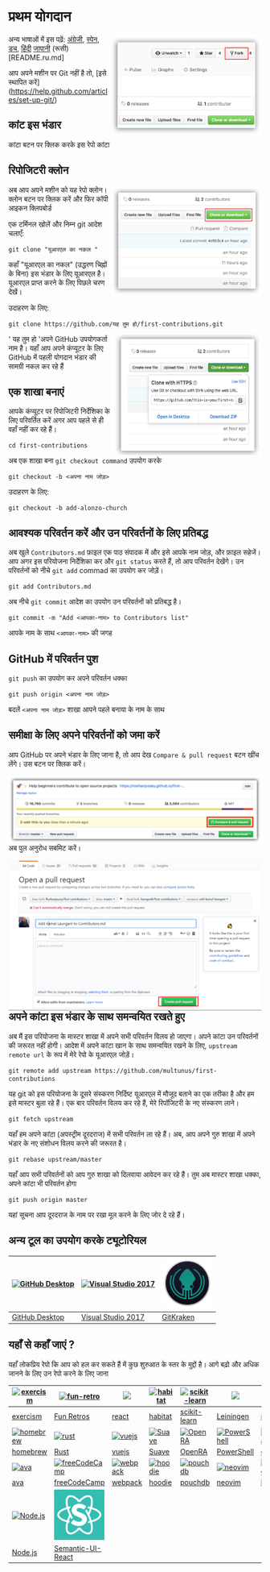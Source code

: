 # प्रथम योगदान

<img align="right" width="300" src="../assets/fork.png" alt="fork this repository" />

अन्य भाषाओं में इस पढ़ें: [अंग्रेजी](README.md), [स्पेन](README.es.md), [डच](README.nl.md), [हिंदी](README.hi.md) [जापानी](README.ja.md) (रूसी)[README.ru.md]

आप अपने मशीन पर Git नहीं है तो, [इसे स्थापित करें] (https://help.github.com/articles/set-up-git/)

## कांट इस भंडार

कांटा बटन पर क्लिक करके इस रेपो कांटा

## रिपोजिटरी क्लोन

<img align="right" width="300" src="../assets/clone.png" alt="clone this repository" />

अब आप अपने मशीन को यह रेपो क्लोन। क्लोन बटन पर क्लिक करें और फिर कॉपी आइकन क्लिपबोर्ड

एक टर्मिनल खोलें और निम्न git आदेश चलाएँ:

```
git clone "यूआरएल का नकल "
```

कहाँ "यूआरएल का नकल" (उद्धरण चिह्नों के बिना) इस भंडार के लिए यूआरएल  है। यूआरएल प्राप्त करने के लिए पिछले चरण देखें।

उदाहरण के लिए:

```
git clone https://github.com/यह तुम हो/first-contributions.git
```

<img align="right" width="300" src="../assets/copy-to-clipboard.png" alt="copy URL to clipboard" />

' यह तुम हो 'अपने GitHub उपयोगकर्ता नाम है। यहाँ आप अपने कंप्यूटर के लिए GitHub में पहली योगदान भंडार की सामग्री नकल कर रहे हैं

## एक शाखा बनाएं

आपके कंप्यूटर पर रिपोजिटरी निर्देशिका के लिए परिवर्तित करें अगर आप पहले से ही वहाँ नहीं कर रहे हैं।

```
cd first-contributions
```

अब एक शाखा  बना  `git checkout command` उपयोग करके

```
git checkout -b <अपना नाम जोड़>
```

उदाहरण के लिए:

```
git checkout -b add-alonzo-church
```

## आवश्यक परिवर्तन करें और उन परिवर्तनों के लिए प्रतिबद्ध

अब खुले `Contributors.md` फ़ाइल एक पाठ संपादक में और इसे आपके नाम जोड़, और फ़ाइल सहेजें। आप अगर इस परियोजना निर्देशिका कर और `git status` करते हैं, तो आप परिवर्तन देखेंगे। उन परिवर्तनों को नीचे `git add` commad का उपयोग कर जोड़ें।

```
git add Contributors.md
```

अब नीचे `git commit` आदेश का उपयोग उन परिवर्तनों को प्रतिबद्ध है।

```
git commit -m "Add <आपका-नाम> to Contributors list"
```

आपके नाम के साथ `<आपका-नाम>` की जगह

## GitHub में परिवर्तन पुश

`git push` का उपयोग कर अपने परिवर्तन धक्का

```
git push origin <अपना नाम जोड़>
```

बदलें `<अपना नाम जोड़>` शाखा आपने पहले बनाया के नाम के साथ

## समीक्षा के लिए अपने परिवर्तनों को जमा करें

आप GitHub पर अपने भंडार के लिए जाना है, तो आप देख `Compare & pull request` बटन खींच लेंगे। उस बटन पर क्लिक करें।

<img style="float: right;" src="../assets/compare-and-pull.png" alt="create a pull request" />

अब पुल अनुरोध सबमिट करें।

<img style="float: right;" src="../assets/submit-pull.png" alt="submit pull request" />

## अपने कांटा इस भंडार के साथ समन्वयित रखते हुए

अब मैं इस परियोजना के मास्टर शाखा में अपने सभी परिवर्तन विलय हो जाएगा। अपने कांटा उन परिवर्तनों की जरूरत नहीं होगी। आदेश में अपने कांटा खान के साथ समन्वयित रखने के लिए, `upstream remote url` के रूप में मेरे रेपो के यूआरएल जोड़ें।

```
git remote add upstream https://github.com/multunus/first-contributions
```

यह git को इस परियोजना के दूसरे संस्करण निर्दिष्ट यूआरएल में मौजूद बताने का एक तरीका है और हम इसे मास्टर बुला रहे हैं। एक बार परिवर्तन विलय कर रहे हैं, मेरे रिपॉजिटरी के नए संस्करण लाने।

```
git fetch upstream
```

यहाँ हम अपने कांटा (अपस्ट्रीम दूरदराज) में सभी परिवर्तन ला रहे हैं। अब, आप अपने गुरु शाखा में अपने भंडार के नए संशोधन विलय करने की जरूरत है।

```
git rebase upstream/master
```

यहाँ आप सभी परिवर्तनों को आप गुरु शाखा को दिलवाया आवेदन कर रहे हैं। तुम अब मास्टर शाखा धक्का, अपने कांटा भी परिवर्तन होगा

```
git push origin master
```

यहां सूचना आप दूरदराज के नाम पर रखा मूल करने के लिए जोर दे रहे हैं।


## अन्य टूल का उपयोग करके ट्यूटोरियल

|<a href="github-desktop-tutorial.md"><img alt="GitHub Desktop" src="https://desktop.github.com/images/desktop-logo.png" width="100"></a>|<a href="github-windows-vs2017-tutorial.md"><img alt="Visual Studio 2017" src="https://www.microsoft.com/net/images/vslogo.png" width="100"></a>|<a href="gitkraken-tutorial.md"><img alt="GitKraken" src="/assets/gk-icon.png" width="100"></a>|
|---|---|---|
|[GitHub Desktop](../github-desktop-tutorial.md)|[Visual Studio 2017](../github-windows-vs2017-tutorial.md)|[GitKraken](../gitkraken-tutorial.md)|



## यहाँ से कहाँ जाएं ?

यहाँ लोकप्रिय रेपो कि आप को हल कर सकते हैं में कुछ शुरुआत के स्तर के मुद्दों है। आगे बढ़ो और अधिक जानने के लिए उन रेपो करने के लिए जाना

|[![exercism](https://avatars2.githubusercontent.com/u/5624255?v=3&s=100)](https://github.com/exercism/exercism.io/issues?q=is%3Aopen+is%3Aissue+label%3A%22good+first+patch%22)|[![fun-retro](https://avatars3.githubusercontent.com/u/15913975?v=3&s=100)](https://github.com/funretro/distributed/issues?q=is%3Aopen+is%3Aissue+label%3Abeginner-friendly)|[<img width="100" src="https://cdn.worldvectorlogo.com/logos/react.svg">](https://github.com/facebook/react/issues?q=is%3Aopen+is%3Aissue+label%3A%22good+first+bug%22)|[![habitat](https://avatars1.githubusercontent.com/u/18171698?v=3&s=100)](https://github.com/habitat-sh/habitat/issues?q=is%3Aopen+is%3Aissue+label%3AEasy)|[![scikit-learn](https://avatars0.githubusercontent.com/u/365630?v=3&s=100)](https://github.com/scikit-learn/scikit-learn/issues?q=is%3Aopen+is%3Aissue+label%3AEasy)|[<img width="100" src="https://camo.githubusercontent.com/0f302c808c8457f6460913e33aed3478124612c2/687474703a2f2f6c65696e696e67656e2e6f72672f696d672f6c65696e696e67656e2e6a7067">](https://github.com/technomancy/leiningen/issues?q=is%3Aopen+is%3Aissue+label%3ANewbie)|[<img width="100" src="https://images.plot.ly/plotly-documentation/thumbnail/numpy-logo.jpg">](https://github.com/numpy/numpy/issues?q=is%3Aopen+is%3Aissue+label%3A%22Easy+Fix%22)|[![elasticsearch](https://avatars2.githubusercontent.com/u/6764390?v=3&s=100)](https://github.com/elastic/elasticsearch/issues?q=is%3Aopen+is%3Aissue+label%3A%22low+hanging+fruit%22)|
|---|---|---|---|---|---|---|---|
|[exercism](https://github.com/exercism/exercism.io/issues?q=is%3Aopen+is%3Aissue+label%3A%22good+first+patch%22)|[Fun Retros](https://github.com/funretro/distributed/issues?q=is%3Aopen+is%3Aissue+label%3Abeginner-friendly)|[react](https://github.com/facebook/react/issues?q=is%3Aopen+is%3Aissue+label%3A%22good+first+bug%22)|[habitat](https://github.com/habitat-sh/habitat/issues?q=is%3Aopen+is%3Aissue+label%3AEasy)|[scikit-learn](https://github.com/scikit-learn/scikit-learn/issues?q=is%3Aopen+is%3Aissue+label%3AEasy)|[Leiningen](https://github.com/technomancy/leiningen/issues?q=is%3Aopen+is%3Aissue+label%3ANewbie)|[numpy](https://github.com/numpy/numpy/issues?q=is%3Aopen+is%3Aissue+label%3A%22Easy+Fix%22)|[elasticsearch](https://github.com/elastic/elasticsearch/issues?q=is%3Aopen+is%3Aissue+label%3A%22low+hanging+fruit%22)|
|[![homebrew](https://avatars2.githubusercontent.com/u/1503512?v=3&s=100)](https://github.com/Homebrew/brew/issues?q=is%3Aopen+is%3Aissue+label%3A%22help+wanted%22)|[![rust](https://avatars1.githubusercontent.com/u/5430905?v=3&s=100)](https://github.com/rust-lang/rust/issues?q=is%3Aopen+is%3Aissue+label%3AE-easy)|[![vuejs](https://avatars1.githubusercontent.com/u/6128107?v=3&s=100)](https://github.com/vuejs/vue/issues?q=is%3Aopen+is%3Aissue+label%3A%22contribution+welcome%22)|[![Suave](https://avatars2.githubusercontent.com/u/5822862?v=3&s=100)](https://github.com/SuaveIO/suave/issues?q=is%3Aopen+is%3Aissue+label%3Ahardness-easy)|[![OpenRA](https://avatars3.githubusercontent.com/u/409046?v=3&s=100)](https://github.com/OpenRA/OpenRA/issues?q=is%3Aopen+is%3Aissue+label%3AEasy)|[![PowerShell](https://avatars0.githubusercontent.com/u/11524380?v=3&s=100)](https://github.com/powershell/powershell/issues?q=is%3Aopen+is%3Aissue+label%3AUp-for-Grabs)|[![coala](https://avatars2.githubusercontent.com/u/10620750?v=3&s=100)](https://github.com/coala/coala/issues?q=is%3Aopen+is%3Aissue+label%3Adifficulty%2Flow+label%3Adifficulty%2Fnewcomer)|[![moment](https://avatars2.githubusercontent.com/u/4129662?v=3&s=100)](https://github.com/moment/moment/issues?q=is%3Aopen+is%3Aissue+label%3AUp-For-Grabs)|
|[homebrew](https://github.com/Homebrew/brew/issues?q=is%3Aopen+is%3Aissue+label%3A%22help+wanted%22)|[Rust](https://github.com/rust-lang/rust/issues?q=is%3Aopen+is%3Aissue+label%3AE-easy)|[vuejs](https://github.com/vuejs/vue/issues?q=is%3Aopen+is%3Aissue+label%3A%22contribution+welcome%22)|[Suave](https://github.com/SuaveIO/suave/issues?q=is%3Aopen+is%3Aissue+label%3Ahardness-easy)|[OpenRA](https://github.com/OpenRA/OpenRA/issues?q=is%3Aopen+is%3Aissue+label%3AEasy)|[PowerShell](https://github.com/powershell/powershell/issues?q=is%3Aopen+is%3Aissue+label%3AUp-for-Grabs)|[coala](https://github.com/coala/coala/issues?q=is%3Aopen+is%3Aissue+label%3Adifficulty%2Flow+label%3Adifficulty%2Fnewcomer)|[moment](https://github.com/moment/moment/issues?q=is%3Aopen+is%3Aissue+label%3AUp-For-Grabs)|
|[![ava](https://avatars0.githubusercontent.com/u/8527916?v=3&s=100)](https://github.com/avajs/ava/issues?q=is%3Aopen+is%3Aissue+label%3A%22good+for+beginner%22)|[![freeCodeCamp](https://avatars0.githubusercontent.com/u/9892522?v=3&s=100)](https://github.com/freeCodeCamp/freeCodeCamp/issues?q=is%3Aopen+is%3Aissue+label%3Afirst-timers-only)|[![webpack](https://avatars3.githubusercontent.com/u/2105791?v=3&s=100)](https://github.com/webpack/webpack/issues?q=is%3Aopen+is%3Aissue+label%3A%22D1%3A+Easy+%28Contrib.+Difficulty%29%22)|[![hoodie](https://avatars1.githubusercontent.com/u/1888826?v=3&s=100)](https://github.com/hoodiehq/hoodie/issues?q=is%3Aopen+is%3Aissue+label%3Afirst-timers-only)|[![pouchdb](https://avatars3.githubusercontent.com/u/3406112?v=3&s=100)](https://github.com/pouchdb/pouchdb/issues?q=is%3Aopen+is%3Aissue+label%3A%22first+timers+only%22)|[![neovim](https://avatars0.githubusercontent.com/u/6471485?v=3&s=100)](https://github.com/neovim/neovim/issues?q=is%3Aopen+is%3Aissue+label%3Aentry-level)|[![babel](https://avatars2.githubusercontent.com/u/9637642?v=3&s=100)](https://github.com/babel/babel/issues?q=is%3Aopen+is%3Aissue+label%3Abeginner-friendly) |[<img width="100" src="https://github.com/adobe/brackets/blob/gh-pages/images/brackets_128.png?raw=true">](https://github.com/adobe/brackets/labels/Starter%20bug)|
|[ava](https://github.com/avajs/ava/issues?q=is%3Aopen+is%3Aissue+label%3A%22good+for+beginner%22)|[freeCodeCamp](https://github.com/freeCodeCamp/freeCodeCamp/issues?q=is%3Aopen+is%3Aissue+label%3Afirst-timers-only)|[webpack](https://github.com/webpack/webpack/issues?q=is%3Aopen+is%3Aissue+label%3A%22D1%3A+Easy+%28Contrib.+Difficulty%29%22)|[hoodie](https://github.com/hoodiehq/hoodie/issues?q=is%3Aopen+is%3Aissue+label%3Afirst-timers-only)|[pouchdb](https://github.com/pouchdb/pouchdb/issues?q=is%3Aopen+is%3Aissue+label%3A%22first+timers+only%22)|[neovim](https://github.com/neovim/neovim/issues?q=is%3Aopen+is%3Aissue+label%3Aentry-level)|[babel](https://github.com/babel/babel/issues?q=is%3Aopen+is%3Aissue+label%3Abeginner-friendly) |[brackets](https://github.com/adobe/brackets/labels/Starter%20bug)|
| [![Node.js](https://avatars1.githubusercontent.com/u/9950313?v=3&s=100)](https://github.com/nodejs/node/issues?q=is%3Aissue+is%3Aopen+label%3A%22good+first+contribution%22)|[<img width="100" src="https://github.com/Semantic-Org/Semantic-UI-React/raw/master/docs/app/logo.png">](https://github.com/Semantic-Org/Semantic-UI-React/issues?q=is%3Aissue+is%3Aopen+label%3A%22good+first+contribution%22)|
| [Node.js](https://github.com/nodejs/node/issues?q=is%3Aissue+is%3Aopen+label%3A%22good+first+contribution%22) |[Semantic-UI-React](https://github.com/Semantic-Org/Semantic-UI-React/issues?q=is%3Aissue+is%3Aopen+label%3A%22good+first+contribution%22) |
